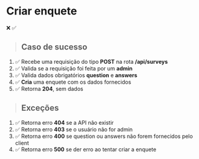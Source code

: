 # Criar enquete

❌ ✅

> ## Caso de sucesso

1. ✅ Recebe uma requisição do tipo **POST** na rota **/api/surveys**
2. ✅ Valida se a requisição foi feita por um **admin**
3. ✅ Valida dados obrigatórios **question** e **answers**
4. ✅ **Cria** uma enquete com os dados fornecidos
5. ✅ Retorna **204**, sem dados

> ## Exceções

1. ✅ Retorna erro **404** se a API não existir
2. ✅ Retorna erro **403** se o usuário não for admin
3. ✅ Retorna erro **400** se question ou answers não forem fornecidos pelo client
4. ✅ Retorna erro **500** se der erro ao tentar criar a enquete
